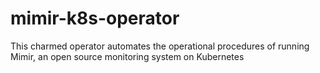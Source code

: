 # mimir-k8s-operator
This charmed operator automates the operational procedures of running Mimir, an open source monitoring system on Kubernetes 
